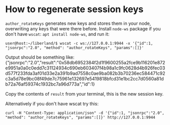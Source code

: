 # How to regenerate session keys

`author_rotateKeys` generates new keys and stores them in your node, overwriting any keys that were there before.
Install `node-ws` package if you don't have `wscat`: `apt install node-ws`, and run it:

```
user@host:~/liberland/$ wscat -c ws://127.0.0.1:9944 -x '{"id":1, "jsonrpc":"2.0", "method": "author_rotateKeys", "params":[]}'
```

Output should be something like:
{"jsonrpc":"2.0","result":"0x58db6952384f2d1f9600255a2fce9b116201e872e9951a0a0c0edd7c31124934c690eb603407f4b98a1c9fc0628d4b926fec03d577f233fda3af01d33e2a391b9ad7558c0ae9ba082b3b70236ec584471c92c3a5d78e9bc08f49de7c75961e132697e5419818bfcd31e1bc2cc7d0560a81db72a76af59374c1932bc7a96d773a","id":1}

Copy the contents of `result` from your terminal, this is the new session key.

Alternatively if you don't have wscat try this:
```
curl -H "Content-Type: application/json" -d '{"id":1, "jsonrpc":"2.0", "method": "author_rotateKeys", "params":[]}' http://127.0.0.1:9944
```
